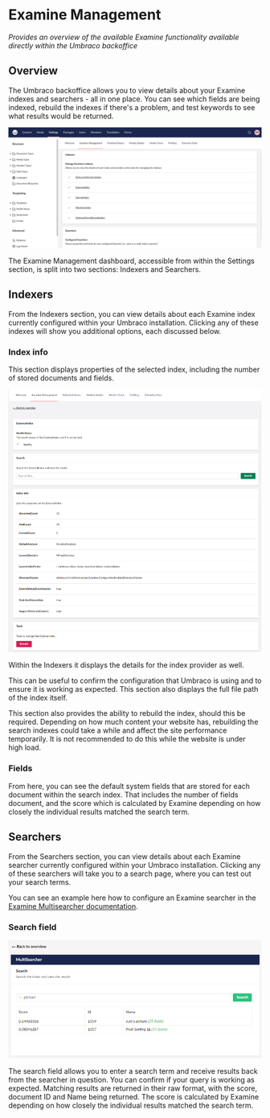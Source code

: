 # Examine Management

_Provides an overview of the available Examine functionality available directly within the Umbraco backoffice_

## Overview

The Umbraco backoffice allows you to view details about your Examine indexes and searchers - all in one place. You can see which fields are being indexed, rebuild the indexes if there's a problem, and test keywords to see what results would be returned.

![Examine Management within the Developer section](images/overview-examine-v14.png)

The Examine Management dashboard, accessible from within the Settings section, is split into two sections: Indexers and Searchers.

## Indexers

From the Indexers section, you can view details about each Examine index currently configured within your Umbraco installation. Clicking any of these indexes will show you additional options, each discussed below.

### Index info

This section displays properties of the selected index, including the number of stored documents and fields.

![Rebuild Index within Examine Management](images/External-indexes-v14.png)

Within the Indexers it displays the details for the index provider as well.

This can be useful to confirm the configuration that Umbraco is using and to ensure it is working as expected. This section also displays the full file path of the index itself.

This section also provides the ability to rebuild the index, should this be required. Depending on how much content your website has, rebuilding the search indexes could take a while and affect the site performance temporarily. It is not recommended to do this while the website is under high load.

### Fields

From here, you can see the default system fields that are stored for each document within the search index. That includes the number of fields document, and the score which is calculated by Examine depending on how closely the individual results matched the search term.

## Searchers

From the Searchers section, you can view details about each Examine searcher currently configured within your Umbraco installation. Clicking any of these searchers will take you to a search page, where you can test out your search terms.

You can see an example here how to configure an Examine searcher in the [Examine Multisearcher documentation](pdfindex-multisearcher.md#multi-index-searchers).

### Search field

![Search field for custom searcher within Examine Management](../../../../../16/umbraco-cms/reference/searching/examine/images/examine-management-search-field.png)

The search field allows you to enter a search term and receive results back from the searcher in question. You can confirm if your query is working as expected. Matching results are returned in their raw format, with the score, document ID and Name being returned. The score is calculated by Examine depending on how closely the individual results matched the search term.
